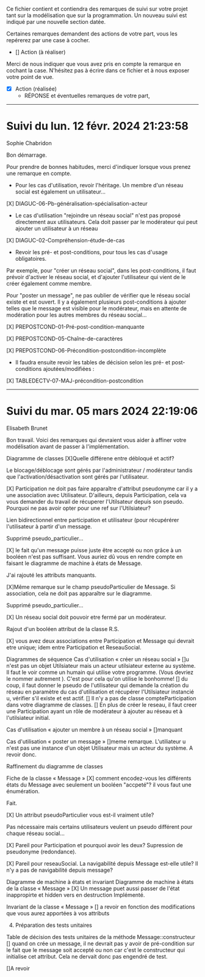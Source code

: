 Ce fichier contient et contiendra des remarques de suivi sur votre
projet tant sur la modélisation que sur la programmation. Un nouveau
suivi est indiqué par une nouvelle section datée.

Certaines remarques demandent des actions de votre part, vous les
repérerez par une case à cocher.

- []  Action (à réaliser) 

Merci de nous indiquer que vous avez pris en compte la remarque en
cochant la case. N'hésitez pas à écrire dans ce fichier et à nous
exposer votre point de vue.

- [x] Action (réalisée)
    - RÉPONSE et éventuelles remarques de votre part, 

 
---
# Suivi du lun. 12 févr. 2024 21:23:58
Sophie Chabridon
 
Bon démarrage.

Pour prendre de bonnes habitudes, merci d'indiquer lorsque vous prenez une remarque en compte.

* Pour les cas d'utilisation, revoir l'héritage. Un membre d'un réseau social est également un utilisateur...

[X] DIAGUC-06-Pb-généralisation-spécialisation-acteur

* Le cas d'utilisation "rejoindre un réseau social" n'est pas proposé directement aux utilisateurs. Cela doit passer par le modérateur qui peut ajouter un utilisateur à un réseau

[X] DIAGUC-02-Compréhension-étude-de-cas

* Revoir les pré- et post-conditions, pour tous les cas d'usage obligatoires. 

Par exemple, pour "créer un réseau social", dans les post-conditions, il faut prévoir d'activer le réseau social, et d'ajouter l'utilisateur qui vient de le créer également comme membre.

Pour "poster un message", ne pas oublier de vérifier que le réseau social existe et est ouvert. Il y a également plusieurs post-conditions à ajouter telles que le message est visible pour le modérateur, mais en attente de modération pour les autres membres du réseau social...

[X] PREPOSTCOND-01-Pré-post-condition-manquante

[X] PREPOSTCOND-05-Chaîne-de-caractères

[X] PREPOSTCOND-06-Précondition-postcondition-incomplète

* Il faudra ensuite revoir les tables de décision selon les pré- et post-conditions ajoutées/modifiées :

[X] TABLEDECTV-07-MAJ-précondition-postcondition

 
 
---
# Suivi du mar. 05 mars 2024 22:19:06
Elisabeth Brunet

Bon travail. Voici des remarques qui devraient vous aider à affiner
votre modélisation avant de passer à l'implémentation. 


Diagramme de classes
[X]Quelle différene entre débloqué et actif?

Le blocage/déblocage sont gérés par l'administrateur / modérateur tandis que l'activation/désactivation sont gérés par l'utilisateur.

[X] Participation ne doit pas faire apparaître d'attribut pseudonyme
car il y a une association avec Utilisateur. D'ailleurs, depuis
Participation, cela va vous demander du travail de récuperer
l'Utilsateur depuis son pseudo. Pourquoi ne pas avoir opter pour une
ref sur l'Utilsiateur?

Lien bidirectionnel entre participation et utilisateur (pour récupérérer l'utilisateur à partir d'un message.

Supprimé pseudo_particulier...

[X] le fait qu'un message puisse juste être accepté ou non grâce à un
booléen n'est pas suffisant. Vous auriez dû vous en rendre compte en
faisant le diagramme de machine à états de Message.

J'ai rajouté les attributs manquants.

[X]Même remarque sur le champ pseudoParticulier de Message. Si
association, cela ne doit pas apparaître sur le diagramme.

Supprimé pseudo_particulier...

[X] Un réseau social doit pouvoir etre fermé par un modérateur.

Rajout d'un booléen attribut de la classe R.S.

[X] vous avez deux associations entre Participation et Message qui
devrait etre unique; idem entre Participation et ReseauSocial.


Diagrammes de séquence
Cas d'utilisation « créer un réseau social »
[]u n'est pas un objet Utilsiateur mais un acteur utilsiateur externe
au système. Il faut le voir comme un humain qui utilise votre
programme. (Vous devriez le nommer autrement ). C'est pour cela qu'on
utilise le bonhomme! 
[] du coup, il faut donner le pseudo de l'utilisateur qui demande la
création du réseau en paramètre du cas d'utilisation et récupérer
l'Utilsiateur instancié u, vérifier s'il existe et est actif. 
[] Il n'y a pas de classe compteParticipation dans votre diagramme de
classes.
[] En plus de créer le reseau, il faut creer une Participation ayant
un rôle de modérateur à ajouter au réseau et à l'utilsiateur initial.

Cas d'utilisation « ajouter un membre à un réseau social »
[]manquant


Cas d'utilisation « poster un message »
[]meme remarque. L'utiliateur u n'est pas une instance d'un objet
Utilisateur mais un acteur du système. A revoir donc.


Raffinement du diagramme de classes

Fiche de la classe « Message »
[X] comment encodez-vous les différents états du Message avec seulement
un booléen "accpeté"? il vous faut une énumération.

Fait.

[X] Un attribut pseudoParticulier vous est-il vraiment utile?

Pas nécessaire mais certains utilisateurs veulent un pseudo différent pour chaque réseau social...

[X] Pareil pour Participation et pourquoi avoir les deux?
Supression de pseudonyme (redondance).

[X] Pareil pour reseauSocial. La navigabilité depuis Message est-elle utile?
Il n'y a pas de navigabilité depuis message?


Diagramme de machine à états et invariant
Diagramme de machine à états de la classe « Message »
[X] Un message puet aussi passer de l'état inappropirte et hidden vers
en destruction
Implémenté.


Invariant de la classe « Message »
[] a revoir en fonction des modifications que vous aurez apportées à
vos attributs


4. Préparation des tests unitaires

Table de décision des tests unitaires de la méthode Message::constructeur
[] quand on crée un message, il ne devrait pas y avoir de
pré-condition sur le fait que le message soit accepté ou non car c'est
le constructeur qui initialise cet attribut. Cela ne dervait donc pas
engendré de test. 

[]A revoir



